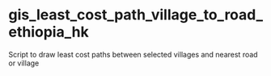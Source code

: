 # gis_least_cost_path_village_to_road_ethiopia_hk
 Script to draw least cost paths between selected villages and nearest road or village
